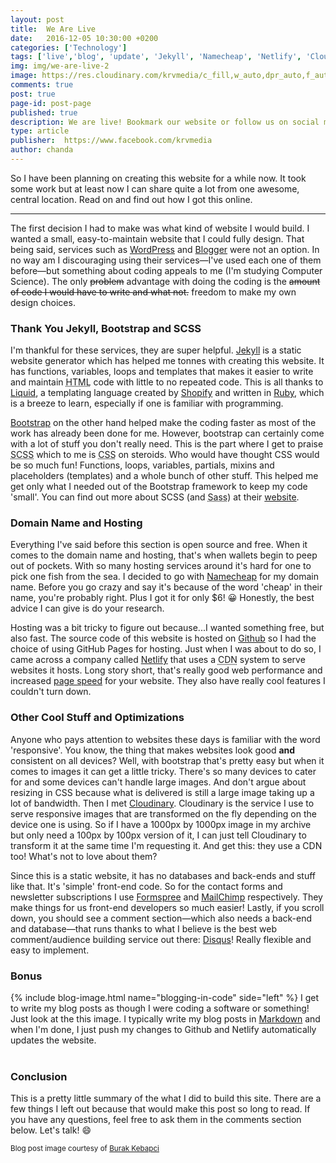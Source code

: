 ```yaml
---
layout: post
title:  We Are Live
date:   2016-12-05 10:30:00 +0200
categories: ['Technology']
tags: ['live','blog', 'update', 'Jekyll', 'Namecheap', 'Netlify', 'Cloudinary', 'Formspree', 'MailChimp', 'Bootstrap', 'SCSS', 'Disqus']
img: img/we-are-live-2
image: https://res.cloudinary.com/krvmedia/c_fill,w_auto,dpr_auto,f_auto,q_auto/img/we-are-live-2
comments: true
post: true
page-id: post-page
published: true
description: We are live! Bookmark our website or follow us on social media for updates.
type: article
publisher:  https://www.facebook.com/krvmedia
author: chanda
---
```

So I have been planning on creating this website for a while now. It took some work but at least now I can share quite a lot from one awesome, central location. Read on and find out how I got this online.
<!--more-->
<hr class="post-separator" />

The first decision I had to make was what kind of website I would build. I wanted a small, easy-to-maintain website that I could fully design. That being said, services such as [WordPress] and [Blogger] were not an option. In no way am I discouraging using their services<span>&mdash;</span>I've used each one of them before<span>&mdash;</span>but something about coding appeals to me (I'm studying Computer Science).  The only ~~problem~~ advantage with doing the coding is the ~~amount of code I would have to write and what not.~~ freedom to make my own design choices.

### Thank You Jekyll, Bootstrap and SCSS
I'm thankful for these services, they are super helpful. [Jekyll] is a static website generator which has helped me tonnes with creating this website. It has functions, variables, loops and templates that makes it easier to write and maintain <abbr title="HyperText Markup Language">HTML</abbr> code with little to no repeated code. This is all thanks to [Liquid], a templating language created by [Shopify] and written in [Ruby], which is a breeze to learn, especially if one is familiar with programming. 

[Bootstrap] on the other hand helped make the coding faster as most of the work has already been done for me. However, bootstrap can certainly come with a lot of stuff you don't really need. This is the part where I get to praise <abbr title="Sassy Cascading Stylesheet">SCSS</abbr> which to me is <abbr title="Cascading Stylesheet">CSS</abbr> on steroids. Who would have thought CSS would be so much fun! Functions, loops, variables, partials, mixins and placeholders (templates) and a whole bunch of other stuff. This helped me get only what I needed out of the Bootstrap framework to keep my code 'small'. You can find out more about SCSS (and <abbr title="Syntactically Awesome Stylesheet">Sass</abbr>) at their [website]. 

### Domain Name and Hosting 
Everything I've said before this section is open source and free. When it comes to the domain name and hosting, that's when wallets begin to peep out of pockets. With so many hosting services around it's hard for one to pick one fish from the sea. I decided to go with [Namecheap] for my domain name. Before you go crazy and say it's because of the word 'cheap' in their name, you're probably right. Plus I got it for only $6! :grinning: Honestly, the best advice I can give is do your research.

Hosting was a bit tricky to figure out because...I wanted something free, but also fast. The source code of this website is hosted on [Github] so I had the choice of using GitHub Pages for hosting. Just when I was about to do so, I came across a company called [Netlify] that uses a <abbr title="Content Delivery Network">CDN</abbr> system to serve websites it hosts. Long story short, that's really good web performance and increased [page speed] for your website. They also have really cool features I couldn't turn down.

### Other Cool Stuff and Optimizations
Anyone who pays attention to websites these days is familiar with the word 'responsive'. You know, the thing that makes websites look good **and** consistent on all devices? Well, with bootstrap that's pretty easy but when it comes to images it can get a little tricky. There's so many devices to cater for and some devices can't handle large images. And don't argue about resizing in CSS because what is delivered is still a large image taking up a lot of bandwidth. Then I met [Cloudinary]. Cloudinary is the service I use to serve responsive images that are transformed on the fly depending on the device one is using. So if I have a 1000px by 1000px image in my archive but only need a 100px by 100px version of it, I can just tell Cloudinary to transform it at the same time I'm requesting it. And get this: they use a CDN too! What's not to love about them?

Since this is a static website, it has no databases and back-ends and stuff like that. It's 'simple' front-end code. So for the contact forms and newsletter subscriptions I use [Formspree] and [MailChimp] respectively. They make things for us front-end developers so much easier! Lastly, if you scroll down, you should see a comment section<span>&mdash;</span>which also needs a back-end and database<span>&mdash;</span>that runs thanks to what I believe is the best web comment/audience building service out there: [Disqus]! Really flexible and easy to implement.

### Bonus
{% include blog-image.html name="blogging-in-code" side="left" %}
I get to write my blog posts as though I were coding a software or something! Just look at the this image. I typically write my blog posts in [Markdown] and when I'm done, I just push my changes to Github and Netlify automatically updates the website.<br /><br />

### Conclusion
This is a pretty little summary of the what I did to build this site. There are a few things I left out because that would make this post so long to read. If you have any questions, feel free to ask them in the comments section below. Let's talk! :smile:

<small>Blog post image courtesy of [Burak Kebapci](https://www.pexels.com/u/weekendplayer/)</small>

[Bootstrap]: http://getbootstrap.com/
[Namecheap]: https://www.namecheap.com/?aff=105438
[Wordpress]: https://wordpress.com
[Blogger]: https://www.blogger.com
[Jekyll]: https://jekyllrb.com
[Liquid]: https://shopify.github.io/liquid 
[Shopify]: https://www.shopify.com
[Ruby]: https://www.ruby-lang.org
[website]: sass-lang.com
[Github]: https://github.com
[Netlify]: https://www.netlify.com
[Cloudinary]: https://cloudinary.com
[Formspree]: https://formspree.io
[MailChimp]: https://mailchimp.com
[Disqus]: https://disqus.com
[Markdown]: https://en.wikipedia.org/wiki/Markdown
[page speed]: https://moz.com/learn/seo/page-speed
